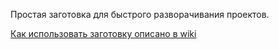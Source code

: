 Простая заготовка для быстрого разворачивания проектов.

[Как использовать заготовку описано в wiki](http://wiki.astroshock.ru/guides/starter/)
